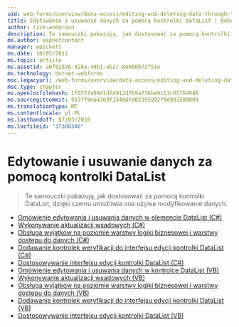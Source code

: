 ```yaml
---
uid: web-forms/overview/data-access/editing-and-deleting-data-through-the-datalist/index
title: Edytowanie i usuwanie danych za pomocą kontrolki DataList | Dokumentacja firmy Microsoft
author: rick-anderson
description: Te samouczki pokazują, jak dostosować za pomocą kontrolki DataList, dzięki czemu umożliwia ona używa modyfikowanie danych.
ms.author: aspnetcontent
manager: wpickett
ms.date: 10/05/2011
ms.topic: article
ms.assetid: a6f02826-428a-49b1-ab2c-8e080b72f51e
ms.technology: dotnet-webforms
msc.legacyurl: /web-forms/overview/data-access/editing-and-deleting-data-through-the-datalist
msc.type: chapter
ms.openlocfilehash: 1f0757e09d1dfd912d7b9a736be6c21c05764948
ms.sourcegitcommit: 953ff9ea4369f154d6fd0239599279ddd3280009
ms.translationtype: MT
ms.contentlocale: pl-PL
ms.lasthandoff: 07/03/2018
ms.locfileid: "37388346"
---
```

<a name="editing-and-deleting-data-through-the-datalist"></a>Edytowanie i usuwanie danych za pomocą kontrolki DataList
====================
> Te samouczki pokazują, jak dostosować za pomocą kontrolki DataList, dzięki czemu umożliwia ona używa modyfikowanie danych.


- [Omówienie edytowania i usuwania danych w elemencie DataList (C#)](an-overview-of-editing-and-deleting-data-in-the-datalist-cs.md)
- [Wykonywanie aktualizacji wsadowych (C#)](performing-batch-updates-cs.md)
- [Obsługa wyjątków na poziomie warstwy logiki biznesowej i warstwy dostępu do danych (C#)](handling-bll-and-dal-level-exceptions-cs.md)
- [Dodawanie kontrolek weryfikacji do interfejsu edycji kontrolki DataList (C#)](adding-validation-controls-to-the-datalist-s-editing-interface-cs.md)
- [Dostosowywanie interfejsu edycji kontrolki DataList (C#)](customizing-the-datalist-s-editing-interface-cs.md)
- [Omówienie edytowania i usuwania danych w kontrolce DataList (VB)](an-overview-of-editing-and-deleting-data-in-the-datalist-vb.md)
- [Wykonywanie aktualizacji wsadowych (VB)](performing-batch-updates-vb.md)
- [Obsługa wyjątków na poziomie warstwy logiki biznesowej i warstwy dostępu do danych (VB)](handling-bll-and-dal-level-exceptions-vb.md)
- [Dodawanie kontrolek weryfikacji do interfejsu edycji kontrolki DataList (VB)](adding-validation-controls-to-the-datalist-s-editing-interface-vb.md)
- [Dostosowywanie interfejsu edycji kontrolki DataList (VB)](customizing-the-datalist-s-editing-interface-vb.md)

